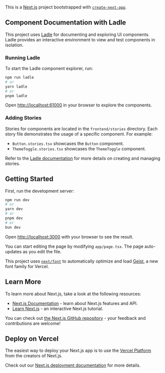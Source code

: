 This is a [Next.js](https://nextjs.org) project bootstrapped with [`create-next-app`](https://nextjs.org/docs/app/api-reference/cli/create-next-app).

## Component Documentation with Ladle

This project uses [Ladle](https://www.ladle.dev/) for documenting and exploring UI components. Ladle provides an interactive environment to view and test components in isolation.

### Running Ladle

To start the Ladle component explorer, run:

```bash
npm run ladle
# or
yarn ladle
# or
pnpm ladle
```

Open [http://localhost:61000](http://localhost:61000) in your browser to explore the components.

### Adding Stories

Stories for components are located in the `frontend/stories` directory. Each story file demonstrates the usage of a specific component. For example:
- `Button.stories.tsx` showcases the `Button` component.
- `ThemeToggle.stories.tsx` showcases the `ThemeToggle` component.

Refer to the [Ladle documentation](https://www.ladle.dev/docs/introduction/) for more details on creating and managing stories.

## Getting Started

First, run the development server:

```bash
npm run dev
# or
yarn dev
# or
pnpm dev
# or
bun dev
```

Open [http://localhost:3000](http://localhost:3000) with your browser to see the result.

You can start editing the page by modifying `app/page.tsx`. The page auto-updates as you edit the file.

This project uses [`next/font`](https://nextjs.org/docs/app/building-your-application/optimizing/fonts) to automatically optimize and load [Geist](https://vercel.com/font), a new font family for Vercel.

## Learn More

To learn more about Next.js, take a look at the following resources:

- [Next.js Documentation](https://nextjs.org/docs) - learn about Next.js features and API.
- [Learn Next.js](https://nextjs.org/learn) - an interactive Next.js tutorial.

You can check out [the Next.js GitHub repository](https://github.com/vercel/next.js) - your feedback and contributions are welcome!

## Deploy on Vercel

The easiest way to deploy your Next.js app is to use the [Vercel Platform](https://vercel.com/new?utm_medium=default-template&filter=next.js&utm_source=create-next-app&utm_campaign=create-next-app-readme) from the creators of Next.js.

Check out our [Next.js deployment documentation](https://nextjs.org/docs/app/building-your-application/deploying) for more details.
